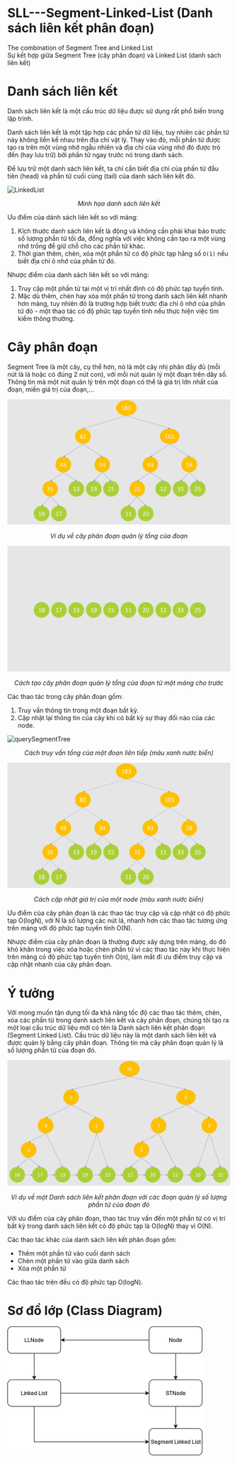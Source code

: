 # SLL---Segment-Linked-List (Danh sách liên kết phân đoạn)
The combination of Segment Tree and Linked List  
Sự kết hợp giữa Segment Tree (cây phân đoạn) và Linked List (danh sách liên kết)


# Danh sách liên kết
Danh sách liên kết là một cấu trúc dữ liệu được sử dụng rất phổ biến trong lập trình.  

Danh sách liên kết là một tập hợp các phần tử dữ liệu, tuy nhiên các phần tử này không liền kề nhau trên địa chỉ vật lý. 
Thay vào đó, mỗi phần tử được tạo ra trên một vùng nhớ ngẫu nhiên và địa chỉ của vùng nhớ đó được trỏ đến (hay lưu trữ) bởi phần tử ngay trước nó trong danh sách. 

Để lưu trữ một danh sách liên kết, ta chỉ cần biết địa chỉ của phần tử đầu tiên (head) và phần tử cuối cùng (tail) của danh sách liên kết đó.

![LinkedList](https://res.cloudinary.com/practicaldev/image/fetch/s--y3j6aJXJ--/c_limit%2Cf_auto%2Cfl_progressive%2Cq_auto%2Cw_880/https://res.cloudinary.com/practicaldev/image/fetch/s--_PwtVEkJ--/c_limit%252Cf_auto%252Cfl_progressive%252Cq_auto%252Cw_880/https://www.educative.io/api/edpresso/shot/5077575695073280/image/5192456339456000)
*<p align="center"> Minh họa danh sách liên kết </p>*

Ưu điểm của dánh sách liên kết so với mảng:  
1. Kích thước danh sách liên kết là động và không cần phải khai báo trước số lượng phần tử tối đa, đồng nghĩa với việc không cần tạo ra một vùng nhớ trống để giữ chỗ cho các phần tử khác.
2. Thời gian thêm, chèn, xóa một phần tử có độ phức tạp hằng số `O(1)` nếu biết địa chỉ ô nhớ của phần tử đó.

Nhược điểm của danh sách liên kết so với mảng:
1. Truy cập một phần tử tại một vị trí nhất định có độ phức tạp tuyến tính.
2. Mặc dù thêm, chèn hay xóa một phần tử trong danh sách liên kết nhanh hơn mảng, tuy nhiên đó là trường hợp biết trước địa chỉ ô nhớ của phần tử đó - một thao tác có độ phức tạp tuyến tính nếu thực hiện việc tìm kiếm thông thường.

# Cây phân đoạn
Segment Tree là một cây, cụ thể hơn, nó là một cây nhị phân đầy đủ (mỗi nút là lá hoặc có đúng 2 nút con), với mỗi nút quản lý một đoạn trên dãy số. Thông tin mà một nút quản lý trên một đoạn có thể là giá trị lớn nhất của đoạn, miền giá trị của đoạn,...

![SegmentTree](./imgs/SegmentTree.png)
*<p align="center"> Ví dụ về cây phân đoạn quản lý tổng của đoạn </p>*


![buildSegmentTree](./imgs/buildSegmentTree.gif)
*<p align="center"> Cách tạo cây phân đoạn quản lý tổng của đoạn từ một mảng cho trước </p>*


Các thao tác trong cây phân đoạn gồm:
1. Truy vấn thông tin trong một đoạn bất kỳ.
2. Cập nhật lại thông tin của cây khi có bất kỳ sự thay đổi nào của các node.

![querySegmentTree](./imgs/querySegmentTree.gif)
*<p align="center"> Cách truy vấn tổng của một đoạn liên tiếp (màu xanh nước biển) </p>*

![updateSegmentTree](./imgs/updateSeqmentTree.gif)
*<p align="center"> Cách cập nhật giá trị của một node (màu xanh nước biển) </p>*

Ưu điểm của cây phân đoạn là các thao tác truy cập và cập nhật có độ phức tạp O(logN), với N là số lượng các nút lá, nhanh hơn các thao tác tương ứng trên mảng với độ phức tạp tuyến tính O(N).

Nhược điểm của cây phân đoạn là thường được xây dựng trên mảng, do đó khó khăn trong việc xóa hoặc chèn phần tử vì các thao tác này khi thực hiện trên mảng có độ phức tạp tuyến tính O(n), làm mất đi ưu điểm truy cập và cập nhật nhanh của cây phân đoạn.

# Ý tưởng
Với mong muốn tận dụng tối đa khả năng tốc độ các thao tác thêm, chèn, xóa các phần tử trong danh sách liên kết và cây phân đoạn, chúng tôi tạo ra một loại cấu trúc dữ liệu mới có tên là Danh sách liên kết phân đoạn (Segment Linked List). Cấu trúc dữ liệu này là một danh sách liên kết và được quản lý bằng cây phân đoạn. Thông tin mà cây phân đoạn quản lý là số lượng phần tử của đoạn đó.

![SegmentLinkedList](/imgs/SegmentLinkedList.png)
*<p align="center"> Ví dụ về một Danh sách liên kết phân đoạn với các đoạn quản lý số lượng phần tử của đoạn đó</p>*

Với ưu điểm của cây phân đoạn, thao tác truy vấn đến một phần tử có vị trí bất kỳ trong danh sách liên kết có độ phức tạp là O(logN) thay vì O(N).

Các thao tác khác của danh sách liên kết phân đoạn gồm:
* Thêm một phần tử vào cuối danh sách
* Chèn một phần tử vào giữa danh sách
* Xóa một phần tử

Các thao tác trên đều có độ phức tạp O(logN).

# Sơ đồ lớp (Class Diagram)
![Class Diagram](./imgs/ClassDiagram.png)

